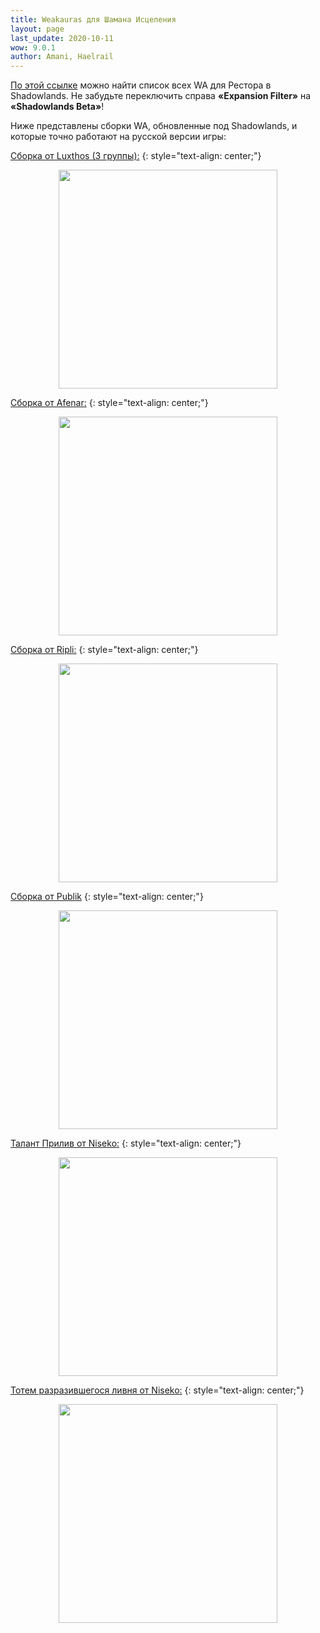 ```yaml
---
title: Weakauras для Шамана Исцеления
layout: page
last_update: 2020-10-11
wow: 9.0.1
author: Amani, Haelrail
---
```

[По этой ссылке](https://wago.io/bfa-weakauras/classes/shaman/restoration) можно найти список всех WA для Рестора в Shadowlands. Не забудьте переключить справа **«Expansion Filter»** на **«Shadowlands Beta»**!

Ниже представлены сборки WA, обновленные под Shadowlands, и которые точно работают на русской версии игры:

[Сборка от Luxthos (3 группы):](https://wago.io/Hkc9ktj4X)
{: style="text-align: center;"}

<p align="center">
<img src="https://media.wago.io/screenshots/Hkc9ktj4X/5f83ecaa3114431b32b29967.gif" width=350x> 
</p>

[Сборка от Afenar:](https://wago.io/Rshaman_AfenarUI)
{: style="text-align: center;"}

<p align="center">
<img src="https://media.wago.io/screenshots/Bkq2WSszM/5ce8d59538f58d0c0e4ac12f.gif" width=350x> 
</p>

[Сборка от Ripli:](https://wago.io/YXFKJhgEP)
{: style="text-align: center;"}

<p align="center">
<img src="https://media.wago.io/screenshots/YXFKJhgEP/5f85c532f0043c08b969be19.png" width=350x> 
</p>

[Сборка от Publik](https://wago.io/rJKNS-LZ7)
{: style="text-align: center;"}

<p align="center">
<img src="https://media.wago.io/screenshots/rJKNS-LZ7/5f72bd6f47448614ab8d4dfb.png" width=350x> 
</p>

[Талант Прилив от Niseko:](https://wago.io/AsCQQgZeh)
{: style="text-align: center;"}

<p align="center">
<img src="https://i.imgur.com/lXn3NWJ.png" width=350x> 
</p>

[Тотем разразившегося ливня от Niseko:](https://wago.io/lqLj_pm5g)
{: style="text-align: center;"}

<p align="center">
<img src="https://i.imgur.com/k5DWJ1H.png" width=350x> 
</p>


